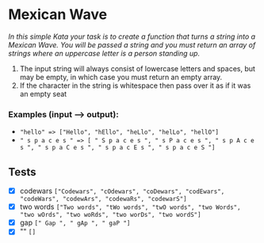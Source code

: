 # Mexican Wave

_In this simple Kata your task is to create a function that turns a string into a Mexican Wave. You will be passed a string and you must return an array of strings where an uppercase letter is a person standing up._

1. The input string will always consist of lowercase letters and spaces, but may be empty, in which case you must return an empty array.
2. If the character in the string is whitespace then pass over it as if it was an empty seat

### Examples (input --> output):

- `"hello" => ["Hello", "hEllo", "heLlo", "helLo", "hellO"]`
- `" s p a c e s " => [ " S p a c e s ", " s P a c e s ", " s p A c e s ", " s p a C e s ", " s p a c E s ", " s p a c e S "]`

## Tests

- [x] codewars `["Codewars", "cOdewars", "coDewars", "codEwars", "codeWars", "codewArs", "codewaRs", "codewarS"]`
- [x] two words `["Two words", "tWo words", "twO words", "two Words", "two wOrds", "two woRds", "two worDs", "two wordS"]`
- [x] gap `[" Gap ", " gAp ", " gaP "]`
- [x] "" `[]`
